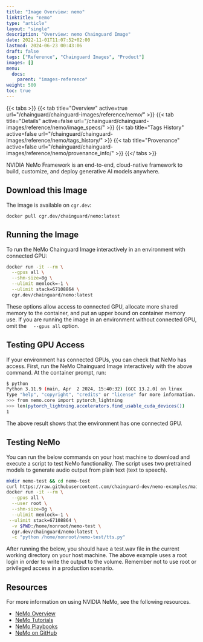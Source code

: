 ```yaml
---
title: "Image Overview: nemo"
linktitle: "nemo"
type: "article"
layout: "single"
description: "Overview: nemo Chainguard Image"
date: 2022-11-01T11:07:52+02:00
lastmod: 2024-06-23 00:43:06
draft: false
tags: ["Reference", "Chainguard Images", "Product"]
images: []
menu: 
  docs: 
    parent: "images-reference"
weight: 500
toc: true
---
```


{{< tabs >}}
{{< tab title="Overview" active=true url="/chainguard/chainguard-images/reference/nemo/" >}}
{{< tab title="Details" active=false url="/chainguard/chainguard-images/reference/nemo/image_specs/" >}}
{{< tab title="Tags History" active=false url="/chainguard/chainguard-images/reference/nemo/tags_history/" >}}
{{< tab title="Provenance" active=false url="/chainguard/chainguard-images/reference/nemo/provenance_info/" >}}
{{</ tabs >}}



<!--overview:start-->
NVIDIA NeMo Framework is an end-to-end, cloud-native framework to build, customize, and deploy generative AI models anywhere.
<!--overview:end-->

## Download this Image

The image is available on `cgr.dev`:

```
docker pull cgr.dev/chainguard/nemo:latest
```


<!--body:start-->
## Running the Image

To run the NeMo Chainguard Image interactively in an environment with connected GPU:

``` bash 
docker run -it --rm \
  --gpus all \
  --shm-size=8g \
  --ulimit memlock=-1 \
  --ulimit stack=67108864 \
  cgr.dev/chainguard/nemo:latest
```

These options allow access to connected GPU, allocate more shared memory to the container, and put an upper bound on container memory use. If you are running the image in an environment without connected GPU, omit the `  --gpus all` option.

## Testing GPU Access

If your environment has connected GPUs, you can check that NeMo has access. First, run the NeMo Chainguard Image interactively with the above command. At the container prompt, run:

```bash
$ python
Python 3.11.9 (main, Apr  2 2024, 15:40:32) [GCC 13.2.0] on linux
Type "help", "copyright", "credits" or "license" for more information.
>>> from nemo.core import pytorch_lightning
>>> len(pytorch_lightning.accelerators.find_usable_cuda_devices())
1
```

The above result shows that the environment has one connected GPU.

## Testing NeMo

You can run the below commands on your host machine to download and execute a script to test NeMo functionality. The script uses two pretrained models to generate audio output from plain text (text to speech). 

```bash
mkdir nemo-test && cd nemo-test
curl https://raw.githubusercontent.com/chainguard-dev/nemo-examples/main/tts.py > tts.py
docker run -it --rm \
  --gpus all \
  --user root \
  --shm-size=8g \
  --ulimit memlock=-1 \
 --ulimit stack=67108864 \
  -v $PWD:/home/nonroot/nemo-test \
  cgr.dev/chainguard/nemo:latest \
  -c "python /home/nonroot/nemo-test/tts.py"
```

After running the below, you should have a test.wav file in the current working directory on your host machine. The above example uses a root login in order to write the output to the volume. Remember not to use root or privileged access in a production scenario.

## Resources

For more information on using NVIDIA NeMo, see the following resources.

- [NeMo Overview](https://docs.nvidia.com/nemo-framework/user-guide/latest/index.html)
- [NeMo Tutorials](https://docs.nvidia.com/nemo-framework/user-guide/latest/nemotoolkit/starthere/tutorials.html)
- [NeMo Playbooks](https://docs.nvidia.com/nemo-framework/user-guide/latest/playbooks/index.html)
- [NeMo on GitHub](https://github.com/NVIDIA/NeMo)

<!--body:end-->

